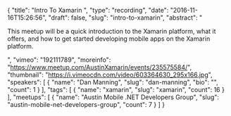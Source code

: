 {
  "title": "Intro To Xamarin ",
  "type": "recording",
  "date": "2016-11-16T15:26:56",
  "draft": false,
  "slug": "intro-to-xamarin",
  "abstract": "<p>This meetup will be a quick introduction to the Xamarin platform, what it offers, and how to get started developing mobile apps on the Xamarin platform.</p>",
  "vimeo": "192111789",
  "moreinfo": "https://www.meetup.com/AustinXamarin/events/235575584/",
  "thumbnail": "https://i.vimeocdn.com/video/603364630_295x166.jpg",
  "speakers": [
    {
      "name": "Dan Manning",
      "slug": "dan-manning",
      "bio": "",
      "count": 1
    }
  ],
  "tags": [
    {
      "name": "xamarin",
      "slug": "xamarin",
      "count": 16
    }
  ],
  "meetups": [
    {
      "name": "Austin Mobile .NET Developers Group",
      "slug": "austin-mobile-net-developers-group",
      "count": 7
    }
  ]
}